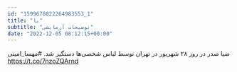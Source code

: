 ```yaml
---
id: "1599678022264983553_1"
title: "یا"
subtitle: "توضیحات آزمایشی"
date: "2022-12-05 08:12:15+00:00"
---
```

ضیا صدر در روز ۲۸ شهریور در تهران  توسط لباس شخصی‌ها دستگیر شد. 
#مهسا_امینی https://t.co/7nzoZQArnd
